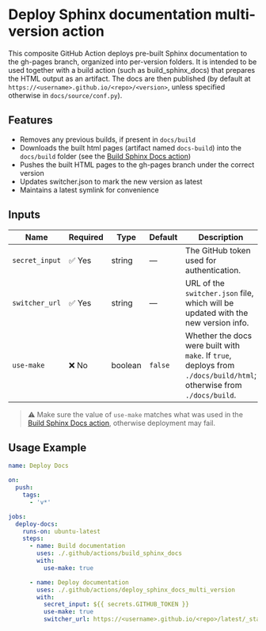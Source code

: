 # Deploy Sphinx documentation multi-version action
This composite GitHub Action deploys pre-built Sphinx documentation to the gh-pages branch, organized into per-version folders. It is intended to be used together with a build action (such as build_sphinx_docs) that prepares the HTML output as an artifact.
The docs are then published (by default at `https://<username>.github.io/<repo>/<version>`, unless specified otherwise in `docs/source/conf.py`).

## Features
* Removes any previous builds, if present in `docs/build`
* Downloads the built html pages (artifact named `docs-build`) into the `docs/build` folder (see the [Build Sphinx Docs action](../build_sphinx_docs/README.md))
* Pushes the built HTML pages to the gh-pages branch under the correct version
* Updates switcher.json to mark the new version as latest
* Maintains a latest symlink for convenience

## Inputs

| Name           | Required | Type    | Default | Description |
|----------------|----------|---------|---------|-------------|
| `secret_input` | ✅ Yes   | string  | —       | The GitHub token used for authentication. |
| `switcher_url` | ✅ Yes   | string  | —       | URL of the `switcher.json` file, which will be updated with the new version info. |
| `use-make`     | ❌ No    | boolean | `false` | Whether the docs were built with `make`. If `true`, deploys from `./docs/build/html`; otherwise from `./docs/build`. |

> ⚠️ Make sure the value of `use-make` matches what was used in the [Build Sphinx Docs action](../build_sphinx_docs/README.md), otherwise deployment may fail.

## Usage Example

```yaml
name: Deploy Docs

on:
  push:
    tags:
      - 'v*'

jobs:
  deploy-docs:
    runs-on: ubuntu-latest
    steps:
      - name: Build documentation
        uses: ./.github/actions/build_sphinx_docs
        with:
          use-make: true

      - name: Deploy documentation
        uses: ./.github/actions/deploy_sphinx_docs_multi_version
        with:
          secret_input: ${{ secrets.GITHUB_TOKEN }}
          use-make: true
          switcher_url: https://<username>.github.io/<repo>/latest/_static/switcher.json
```
